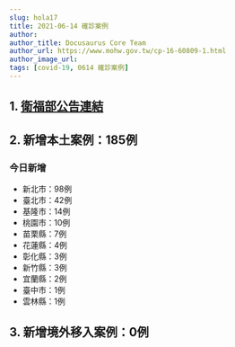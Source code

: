 ```yaml
---
slug: hola17
title: 2021-06-14 確診案例
author: 
author_title: Docusaurus Core Team
author_url: https://www.mohw.gov.tw/cp-16-60809-1.html
author_image_url: 
tags: [covid-19, 0614 確診案例]
---
```


## 1. [衛福部公告連結](https://www.cdc.gov.tw/Bulletin/Detail/832w8RYL7puxozPKMoTSAg?typeid=9)

## 2. 新增本土案例：185例

### 今日新增
* 新北市：98例
* 臺北市：42例
* 基隆市：14例
* 桃園市：10例
* 苗栗縣：7例
* 花蓮縣：4例
* 彰化縣：3例
* 新竹縣：3例
* 宜蘭縣：2例
* 臺中市：1例
* 雲林縣：1例

## 3. 新增境外移入案例：0例
